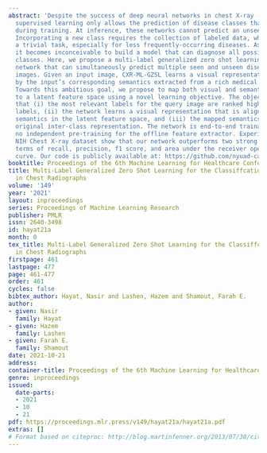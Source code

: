```yaml
---
abstract: 'Despite the success of deep neural networks in chest X-ray (CXR) diagnosis,
  supervised learning only allows the prediction of disease classes that were seen
  during training. At inference, these networks cannot predict an unseen disease class.
  Incorporating a new class requires the collection of labeled data, which is not
  a trivial task, especially for less frequently-occurring diseases. As a result,
  it becomes inconceivable to build a model that can diagnose all possible disease
  classes. Here, we propose a multi-label generalized zero shot learning (CXR-ML-GZSL)
  network that can simultaneously predict multiple seen and unseen diseases in CXR
  images. Given an input image, CXR-ML-GZSL learns a visual representation guided
  by the input’s corresponding semantics extracted from a rich medical text corpus.
  Towards this ambitious goal, we propose to map both visual and semantic modalities
  to a latent feature space using a novel learning objective. The objective ensures
  that (i) the most relevant labels for the query image are ranked higher than irrelevant
  labels, (ii) the network learns a visual representation that is aligned with its
  semantics in the latent feature space, and (iii) the mapped semantics preserve their
  original inter-class representation. The network is end-to-end trainable and requires
  no independent pre-training for the offline feature extractor. Experiments on the
  NIH Chest X-ray dataset show that our network outperforms two strong baselines in
  terms of recall, precision, f1 score, and area under the receiver operating characteristic
  curve. Our code is publicly available at: https://github.com/nyuad-cai/CXR-ML-GZSL.git'
booktitle: Proceedings of the 6th Machine Learning for Healthcare Conference
title: Multi-Label Generalized Zero Shot Learning for the Classiffcation of Disease
  in Chest Radiographs
volume: '149'
year: '2021'
layout: inproceedings
series: Proceedings of Machine Learning Research
publisher: PMLR
issn: 2640-3498
id: hayat21a
month: 0
tex_title: Multi-Label Generalized Zero Shot Learning for the Classiffcation of Disease
  in Chest Radiographs
firstpage: 461
lastpage: 477
page: 461-477
order: 461
cycles: false
bibtex_author: Hayat, Nasir and Lashen, Hazem and Shamout, Farah E.
author:
- given: Nasir
  family: Hayat
- given: Hazem
  family: Lashen
- given: Farah E.
  family: Shamout
date: 2021-10-21
address:
container-title: Proceedings of the 6th Machine Learning for Healthcare Conference
genre: inproceedings
issued:
  date-parts:
  - 2021
  - 10
  - 21
pdf: https://proceedings.mlr.press/v149/hayat21a/hayat21a.pdf
extras: []
# Format based on citeproc: http://blog.martinfenner.org/2013/07/30/citeproc-yaml-for-bibliographies/
---
```

